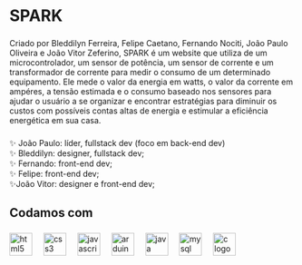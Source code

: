 <h1 align="left">SPARK</h1>

###

<p align="left">Criado por Bleddilyn Ferreira, Felipe Caetano, Fernando Nociti, João Paulo Oliveira e João Vitor Zeferino, SPARK é um website que utiliza de um microcontrolador, um sensor de potência, um sensor de corrente e um transformador de corrente para medir o consumo de um determinado equipamento. Ele mede o valor da energia em watts, o valor da corrente em ampéres, a tensão estimada e o consumo baseado nos sensores para ajudar o usuário a se organizar e encontrar estratégias para diminuir os custos com possíveis contas altas de energia e estimular a eficiência energética em sua casa.</p>

###

<p align="left">✨ João Paulo: líder, fullstack dev (foco em back-end dev)<br>✨ Bleddilyn: designer, fullstack dev;<br>✨ Fernando: front-end dev;<br>✨ Felipe: front-end dev;<br>✨João Vitor: designer e front-end dev;</p>

###

<h2 align="left">Codamos com</h2>

###

<div align="left">
  <img src="https://cdn.simpleicons.org/html5/E34F26" height="40" alt="html5 logo"  />
  <img width="12" />
  <img src="https://cdn.simpleicons.org/css3/1572B6" height="40" alt="css3 logo"  />
  <img width="12" />
  <img src="https://cdn.simpleicons.org/javascript/F7DF1E" height="40" alt="javascript logo"  />
  <img width="12" />
  <img src="https://cdn.simpleicons.org/arduino/00979D" height="40" alt="arduino logo"  />
  <img width="12" />
  <img src="https://cdn.jsdelivr.net/gh/devicons/devicon/icons/java/java-original.svg" height="40" alt="java logo"  />
  <img width="12" />
  <img src="https://cdn.jsdelivr.net/gh/devicons/devicon/icons/mysql/mysql-original.svg" height="40" alt="mysql logo"  />
  <img width="12" />
  <img src="https://cdn.simpleicons.org/c/A8B9CC" height="40" alt="c logo"  />
</div>

###
